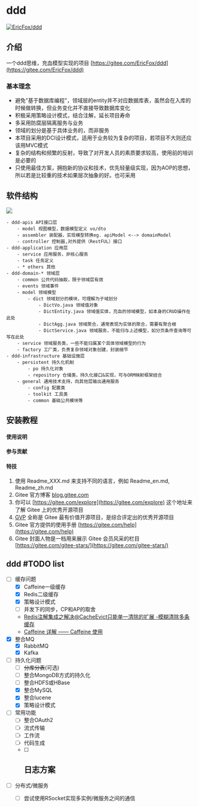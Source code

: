 # ddd
[![EricFox/ddd](https://gitee.com/EricFox/ddd/widgets/widget_card.svg?colors=ff6857,000000,ffffff,e3e9ed,666666,739bff)](https://gitee.com/EricFox/ddd)
## 介绍
一个ddd思维，充血模型实现的项目 [https://gitee.com/EricFox/ddd](https://gitee.com/EricFox/ddd)

### 基本理念
- 避免"基于数据库编程"，领域层的entity并不对应数据库表，虽然会在入库的时候做转换，但业务变化并不直接导致数据库变化
- 积极采用策略设计模式，结合注解，延长项目寿命
- 多采用防腐层隔离服务与业务
- 领域的划分是基于具体业务的，而非服务
- 本项目采用的DCI设计模式，适用于业务较为复杂的项目，若项目不大则还应该用MVC模式
- 复杂的结构和频繁的反射，导致了对开发人员的素质要求较高，使用前的培训是必要的
- 只使用最佳方案，拥抱新的协议和技术，优先轻量级实现，因为AOP的思想，所以若是比较重的技术如果层次抽象的好。也可采用

## 软件结构
![](https://images0.cnblogs.com/blog/492619/201309/05132928-5d68253031d7418ea62b6ae96e4b90e3.jpg)

```text
- ddd-apis API接口层
	- model 视图模型，数据模型定义 vo/dto
	- assembler 装配器，实现模型转换eg. apiModel <--> domainModel
	- controller 控制器,对外提供（RestFUL）接口
- ddd-application 应用层
	- service 应用服务，非核心服务
	- task 任务定义
	- * others 其他
- ddd-domain-* 领域层
	- common 公共代码抽取，限于领域层有效
	- events 领域事件
	- model 领域模型
		- dict 领域划分的模块，可理解为子域划分
			- DictVo.java 领域值对象
			- DictEntity.java 领域值实体，充血的领域模型，如本身的CRUD操作在此处
			- DictAgg.java 领域聚合，通常表现为实体的聚合，需要有聚合根
			- DictService.java 领域服务，不能归与上述模型，如分页条件查询等可写在此处
	- service 领域服务类，一些不能归属某个具体领域模型的行为
	- factory 工厂类，负责复杂领域对象创建，封装细节
- ddd-infrastructure 基础设施层
	- persistent 持久化机制
		- po 持久化对象
		- repository 仓储类，持久化接口&实现，可与ORM映射框架结合
	- general 通用技术支持，向其他层输出通用服务
		- config 配置类
		- toolkit 工具类
		- common 基础公共模块等
```

## 安装教程

#### 使用说明

#### 参与贡献

#### 特技

1. 使用 Readme\_XXX.md 来支持不同的语言，例如 Readme\_en.md, Readme\_zh.md
2. Gitee 官方博客 [blog.gitee.com](https://blog.gitee.com)
3. 你可以 [https://gitee.com/explore](https://gitee.com/explore) 这个地址来了解 Gitee 上的优秀开源项目
4. [GVP](https://gitee.com/gvp) 全称是 Gitee 最有价值开源项目，是综合评定出的优秀开源项目
5. Gitee 官方提供的使用手册 [https://gitee.com/help](https://gitee.com/help)
6. Gitee 封面人物是一档用来展示 Gitee 会员风采的栏目 [https://gitee.com/gitee-stars/](https://gitee.com/gitee-stars/)

## ddd #TODO list
- [ ] 缓存问题
    - [x] Caffeine一级缓存
    - [x] Redis二级缓存
    - [x] 策略设计模式
    - [ ] 并发下的同步，CP和AP的取舍
    - [Redis注解集成之解决@CacheEvict只能单一清除的扩展 -模糊清除多条缓存](https://blog.csdn.net/qq_33454884/article/details/89330649)
    - [Caffeine 详解 —— Caffeine 使用](https://zhuanlan.zhihu.com/p/329684099)
- [x] 整合MQ
    - [x] RabbitMQ
    - [x] Kafka
- [ ] 持久化问题
    - [ ] ~~分库分表~~(可选)
    - [ ] 整合MongoDB方式的持久化
    - [ ] 整合HDFS或HBase
    - [x] 整合MySQL
    - [x] 整合lucene
    - [x] 策略设计模式
- [ ] 常用功能
    - [ ] 整合OAuth2
    - [ ] 流式传输
    - [ ] 工作流
    - [ ] 代码生成
    - [ ] 日志方案
      - 
- [ ] 分布式/微服务
    - [ ] 尝试使用RSocket实现多实例/微服务之间的通信
  